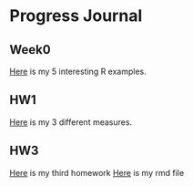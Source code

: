 # Progress Journal

## Week0

[Here](files/HW0.html) is my 5 interesting R examples.

## HW1
[Here](files/HW1.html) is my 3 different measures.

## HW3
[Here](files/hw3he.html) is my third homework
[Here](files/hw3he.rmd) is my rmd file
